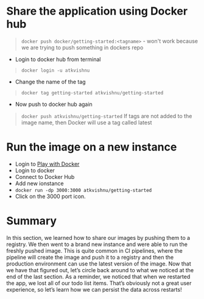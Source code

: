 # Share the application using Docker hub

> `docker push docker/getting-started:<tagname>` - won't work because we are trying to push something in dockers repo


- Login to docker hub from terminal
> `docker login -u atkvishnu`

- Change the name of the tag
> `docker tag getting-started atkvishnu/getting-started`

- Now push to docker hub again
> `docker push atkvishnu/getting-started`
If tags are not added to the image name, then Docker will use a tag called latest


# Run the image on a new instance

- Login to [Play with Docker](labs.play-with-docker.com)
- Login to docker
- Connect to Docker Hub
- Add new ionstance
- `docker run -dp 3000:3000 atkvishnu/getting-started`
- Click on the 3000 port icon. 


# Summary

In this section, we learned how to share our images by pushing them to a registry. 
We then went to a brand new instance and were able to run the freshly pushed image. 
This is quite common in CI pipelines, where the pipeline will create the image and push it to a registry and then the production environment can use the latest version of the image.
Now that we have that figured out, let’s circle back around to what we noticed at the end of the last section. 
As a reminder, we noticed that when we restarted the app, we lost all of our todo list items. 
That’s obviously not a great user experience, so let’s learn how we can persist the data across restarts!




